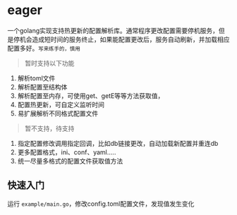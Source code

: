 # eager
一个golang实现支持热更新的配置解析库。通常程序更改配置需要停机服务，但是停机会造成短时间的服务终止，如果能配置更改后，服务自动刷新，并加载相应配置多好。`写来练手的，慎用`

> 暂时支持以下功能
1. 解析toml文件
2. 解析配置至结构体
3. 解析配置至内存，可使用get、getE等等方法获取值，
4. 配置热更新，可自定义监听时间
5. 易扩展解析不同格式配置文件

> 暂不支持，待支持
1. 指定配置修改调用指定回调，比如db链接更改，自动加载新配置并重连db
2. 更多配置格式，ini、conf、yaml.....
3. 统一尽量多格式的配置文件获取值方法

## 快速入门
运行 `example/main.go`，修改config.toml配置文件，发现值发生变化
